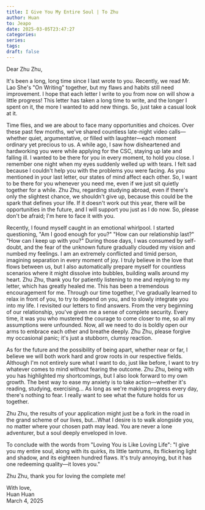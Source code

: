 ```yaml
---
title: I Give You My Entire Soul | To Zhu
author: Huan
to: Jeapo
date: 2025-03-05T23:47:27
categories:
series:
tags:
draft: false
---
```


Dear Zhu Zhu,

It's been a long, long time since I last wrote to you. Recently, we read Mr. Lao She's "On Writing" together, but my flaws and habits still need improvement. I hope that each letter I write to you from now on will show a little progress! This letter has taken a long time to write, and the longer I spent on it, the more I wanted to add new things. So, just take a casual look at it.

Time flies, and we are about to face many opportunities and choices. Over these past few months, we've shared countless late-night video calls—whether quiet, argumentative, or filled with laughter—each moment ordinary yet precious to us. A while ago, I saw how disheartened and hardworking you were while applying for the CSC, staying up late and falling ill. I wanted to be there for you in every moment, to hold you close. I remember one night when my eyes suddenly welled up with tears. I felt sad because I couldn't help you with the problems you were facing. As you mentioned in your last letter, our states of mind affect each other. So, I want to be there for you whenever you need me, even if we just sit quietly together for a while. Zhu Zhu, regarding studying abroad, even if there's only the slightest chance, we shouldn't give up, because this could be the spark that defines your life. If it doesn't work out this year, there will be opportunities in the future, and I will support you just as I do now. So, please don't be afraid; I'm here to face it with you.

Recently, I found myself caught in an emotional whirlpool. I started questioning, "Am I good enough for you?" "How can our relationship last?" "How can I keep up with you?" During those days, I was consumed by self-doubt, and the fear of the unknown future gradually clouded my vision and numbed my feelings. I am an extremely conflicted and timid person, imagining separation in every moment of joy. I truly believe in the love that flows between us, but I also automatically prepare myself for countless scenarios where it might dissolve into bubbles, building walls around my heart. Zhu Zhu, thank you for patiently listening to me and replying to my letter, which has greatly healed me. This has been a tremendous encouragement for me. Through our time together, I've gradually learned to relax in front of you, to try to depend on you, and to slowly integrate you into my life. I revisited our letters to find answers. From the very beginning of our relationship, you've given me a sense of complete security. Every time, it was you who mustered the courage to come closer to me, so all my assumptions were unfounded. Now, all we need to do is boldly open our arms to embrace each other and breathe deeply. Zhu Zhu, please forgive my occasional panic; it's just a stubborn, clumsy reaction.

As for the future and the possibility of being apart, whether near or far, I believe we will both work hard and grow roots in our respective fields. Although I'm not entirely sure what I want to do, just like before, I want to try whatever comes to mind without fearing the outcome. Zhu Zhu, being with you has highlighted my shortcomings, but I also look forward to my own growth. The best way to ease my anxiety is to take action—whether it's reading, studying, exercising... As long as we're making progress every day, there's nothing to fear. I really want to see what the future holds for us together.

Zhu Zhu, the results of your application might just be a fork in the road in the grand scheme of our lives, but...What I desire is to walk alongside you, no matter where your chosen path may lead. You are never a lone adventurer, but a soul deeply enveloped in love.

To conclude with the words from "Loving You is Like Loving Life": "I give you my entire soul, along with its quirks, its little tantrums, its flickering light and shadow, and its eighteen hundred flaws. It's truly annoying, but it has one redeeming quality—it loves you."

Zhu Zhu, thank you for loving the complete me!

With love,  
Huan Huan  
March 4, 2025
